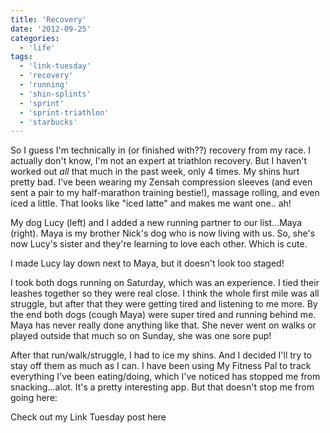 ```yaml
---
title: 'Recovery'
date: '2012-09-25'
categories:
  - 'life'
tags:
  - 'link-tuesday'
  - 'recovery'
  - 'running'
  - 'shin-splints'
  - 'sprint'
  - 'sprint-triathlon'
  - 'starbucks'
---
```


So I guess I'm technically in (or finished with??) recovery from my race. I actually don't know, I'm not an expert at triathlon recovery. But I haven't worked out _all_ that much in the past week, only 4 times. My shins hurt pretty bad. I've been wearing my Zensah compression sleeves (and even sent a pair to my half-marathon training bestie!), massage rolling, and even iced a little. That looks like "iced latte" and makes me want one.. ah!

My dog Lucy (left) and I added a new running partner to our list...Maya (right). Maya is my brother Nick's dog who is now living with us. So, she's now Lucy's sister and they're learning to love each other. Which is cute.

I made Lucy lay down next to Maya, but it doesn't look too staged!

I took both dogs running on Saturday, which was an experience. I tied their leashes together so they were real close. I think the whole first mile was all struggle, but after that they were getting tired and listening to me more. By the end both dogs (cough Maya) were super tired and running behind me. Maya has never really done anything like that. She never went on walks or played outside that much so on Sunday, she was one sore pup!

After that run/walk/struggle, I had to ice my shins. And I decided I'll try to stay off them as much as I can. I have been using My Fitness Pal to track everything I've been eating/doing, which I've noticed has stopped me from snacking...alot. It's a pretty interesting app. But that doesn't stop me from going here:

Check out my Link Tuesday post here
